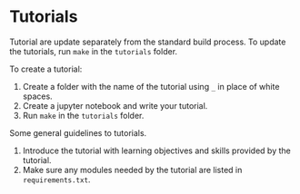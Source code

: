 # Tutorials

Tutorial are update separately from the standard build process.  To update the tutorials, run `make` in the `tutorials` folder.  

To create a tutorial:

1. Create a folder with the name of the tutorial using `_` in place of white spaces.
2. Create a jupyter notebook and write your tutorial.
3. Run `make` in the `tutorials` folder.

Some general guidelines to tutorials.

1. Introduce the tutorial with learning objectives and skills provided by the tutorial.
2. Make sure any modules needed by the tutorial are listed in `requirements.txt`.

